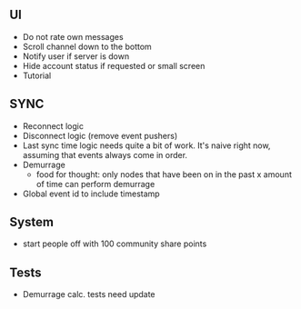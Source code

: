 ## UI
- Do not rate own messages
- Scroll channel down to the bottom
- Notify user if server is down
- Hide account status if requested or small screen
- Tutorial

## SYNC
- Reconnect logic
- Disconnect logic (remove event pushers)
- Last sync time logic needs quite a bit of work. It's naive right now, assuming that events always come in order.
- Demurrage
    * food for thought: only nodes that have been on in the past x amount of time can perform demurrage
- Global event id to include timestamp

## System
- start people off with 100 community share points

## Tests
- Demurrage calc. tests need update